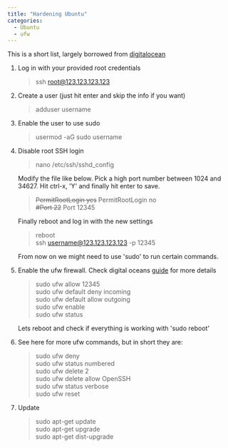 ```yaml
---
title: "Hardening Ubuntu"
categories:
  - Ubuntu
  - ufw
---
```


This is a short list, largely borrowed from [digitalocean](https://www.digitalocean.com/community/tutorials/initial-server-setup-with-ubuntu-20-04)

1. Log in with your provided root credentials

   > ssh root@123.123.123.123

2. Create a user (just hit enter and skip the info if you want)

   > adduser username

3. Enable the user to use sudo

   > usermod -aG sudo username

4. Disable root SSH login

   > nano /etc/ssh/sshd_config

   Modify the file like below. Pick a high port number between 1024 and 34627. Hit ctrl-x, 'Y' and finally hit enter to save.

   > ~~PermitRootLogin yes~~ PermitRootLogin no  
   > ~~#Port 22~~ Port 12345

   Finally reboot and log in with the new settings

   > reboot  
   > ssh username@123.123.123.123 -p 12345

   From now on we might need to use 'sudo' to run certain commands.

5. Enable the ufw firewall. Check digital oceans [guide](https://www.digitalocean.com/community/tutorials/how-to-set-up-a-firewall-with-ufw-on-ubuntu-18-04) for more details

   > sudo ufw allow 12345  
   > sudo ufw default deny incoming  
   > sudo ufw default allow outgoing  
   > sudo ufw enable  
   > sudo ufw status

   Lets reboot and check if everything is working with 'sudo reboot'

6. See here for more ufw commands, but in short they are:

   > sudo ufw deny  
   > sudo ufw status numbered  
   > sudo ufw delete 2  
   > sudo ufw delete allow OpenSSH  
   > sudo ufw status verbose  
   > sudo ufw reset

7. Update
   > sudo apt-get update  
   > sudo apt-get upgrade  
   > sudo apt-get dist-upgrade

